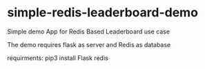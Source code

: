 # simple-redis-leaderboard-demo
Simple demo App for Redis Based Leaderboard use case

The demo requires flask as server and Redis as database

requirments:
pip3 install Flask redis
